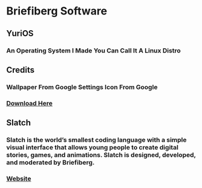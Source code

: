 # Briefiberg Software
## YuriOS
### An Operating System I Made You Can Call It A Linux Distro
## Credits
### Wallpaper From Google Settings Icon From Google
### [Download Here](https://github.com/Briefiberg/YuriOS/releases/download/Versions/YuriOS.zip)
## Slatch
### Slatch is the world’s smallest coding language with a simple visual interface that allows young people to create digital stories, games, and animations. Slatch is designed, developed, and moderated by Briefiberg.
### [Website](https://briefiberg.github.io/slatch/)
